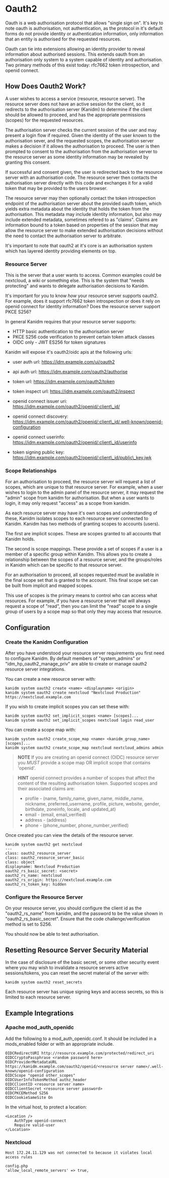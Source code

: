 # Oauth2

Oauth is a web authorisation protocol that allows "single sign on". It's key to note
oauth is authorisation, not authentication, as the protocol in it's default forms
do not provide identity or authentication information, only information that
an entity is authorised for the requested resources.

Oauth can tie into extensions allowing an identity provider to reveal information
about authorised sessions. This extends oauth from an authorisation only system
to a system capable of identity and authorisation. Two primary methods of this
exist today: rfc7662 token introspection, and openid connect.

## How Does Oauth2 Work?

A user wishes to access a service (resource, resource server). The resource
server does not have an active session for the client, so it redirects to the
authorisation server (Kanidm) to determine if the client should be allowed to proceed, and
has the appropriate permissions (scopes) for the requested resources.

The authorisation server checks the current session of the user and may present
a login flow if required. Given the identity of the user known to the authorisation
sever, and the requested scopes, the authorisation server makes a decision if it
allows the authorisation to proceed. The user is then prompted to consent to the
authorisation from the authorisation server to the resource server as some identity
information may be revealed by granting this consent.

If successful and consent given, the user is redirected back to the resource server with an authorisation
code. The resource server then contacts the authorisation server directly with this
code and exchanges it for a valid token that may be provided to the users browser.

The resource server may then optionally contact the token introspection endpoint of the authorisation server about the
provided oauth token, which yields extra metadata about the identity that holds the
token from the authorisation. This metadata may include identity information,
but also may include extended metadata, sometimes refered to as "claims". Claims are
information bound to a token based on properties of the session that may allow
the resource server to make extended authorisation decisions without the need
to contact the authorisation server to arbitrate.

It's important to note that oauth2 at it's core is an authorisation system which has layered
identity providing elements on top.

### Resource Server

This is the server that a user wants to access. Common examples could be nextcloud, a wiki
or something else. This is the system that "needs protecting" and wants to delegate authorisation
decisions to Kanidm.

It's important for you to know *how* your resource server supports oauth2. For example, does it
support rfc7662 token introspection or does it rely on openid connect for identity information?
Does the resource server support PKCE S256?

In general Kanidm requires that your resource server supports:

* HTTP basic authentication to the authorisation server
* PKCE S256 code verification to prevent certain token attack classes
* OIDC only - JWT ES256 for token signatures

Kanidm will expose it's oauth2/oidc apis at the following urls:

* user auth url: https://idm.example.com/ui/oauth2
* api auth url: https://idm.example.com/oauth2/authorise
* token url: https://idm.example.com/oauth2/token
* token inspect url: https://idm.example.com/oauth2/inspect

* openid connect issuer uri: https://idm.example.com/oauth2/openid/:client\_id/
* openid connect discovery:  https://idm.example.com/oauth2/openid/:client\_id/.well-known/openid-configuration
* openid connect userinfo:   https://idm.example.com/oauth2/openid/:client\_id/userinfo
* token signing public key:  https://idm.example.com/oauth2/openid/:client\_id/public\_key.jwk

### Scope Relationships

For an authorisation to proceed, the resource server will request a list of scopes, which are
unique to that resource server. For example, when a user wishes to login to the admin panel
of the resource server, it may request the "admin" scope from kanidm for authorisation. But when
a user wants to login, it may only request "access" as a scope from kanidm.

As each resource server may have it's own scopes and understanding of these, Kanidm isolates
scopes to each resource server connected to Kanidm. Kanidm has two methods of granting scopes to accounts (users).

The first are implicit scopes. These are scopes granted to all accounts that Kanidm holds.

The second is scope mappings. These provide a set of scopes if a user is a member of a specific
group within Kanidm. This allows you to create a relationship between the scopes of a resource
server, and the groups/roles in Kanidm which can be specific to that resource server.

For an authorisation to proceed, all scopes requested must be available in the final scope set
that is granted to the account. This final scope set can be built from implicit and mapped
scopes.

This use of scopes is the primary means to control who can access what resources. For example, if
you have a resource server that will always request a scope of "read", then you can limit the
"read" scope to a single group of users by a scope map so that only they may access that resource.

## Configuration

### Create the Kanidm Configuration

After you have understood your resource server requirements you first need to configure Kanidm.
By default members of "system\_admins" or "idm\_hp\_oauth2\_manage\_priv" are able to create or
manage oauth2 resource server integrations.

You can create a new resource server with:

    kanidm system oauth2 create <name> <displayname> <origin>
    kanidm system oauth2 create nextcloud "Nextcloud Production" https://nextcloud.example.com

If you wish to create implicit scopes you can set these with:

    kanidm system oauth2 set_implicit_scopes <name> [scopes]...
    kanidm system oauth2 set_implicit_scopes nextcloud login read_user

You can create a scope map with:

    kanidm system oauth2 create_scope_map <name> <kanidm_group_name> [scopes]...
    kanidm system oauth2 create_scope_map nextcloud nextcloud_admins admin

> **NOTE**
> If you are creating an openid connect (OIDC) resource server you *MUST* provide a
> scope map OR implicit scope that contains 'openid'.

> **HINT**
> openid connect provides a number of scopes that affect the content of the resulting
> authorisation token. Supported scopes and their associated claims are:
> * profile - (name, family\_name, given\_name, middle\_name, nickname, preferred\_username, profile, picture, website, gender, birthdate, zoneinfo, locale, and updated\_at)
> * email - (email, email\_verified)
> * address - (address)
> * phone - (phone\_number, phone\_number\_verified)

Once created you can view the details of the resource server.

    kanidm system oauth2 get nextcloud
    ---
    class: oauth2_resource_server
    class: oauth2_resource_server_basic
    class: object
    displayname: Nextcloud Production
    oauth2_rs_basic_secret: <secret>
    oauth2_rs_name: nextcloud
    oauth2_rs_origin: https://nextcloud.example.com
    oauth2_rs_token_key: hidden

### Configure the Resource Server

On your resource server, you should configure the client id as the "oauth2\_rs\_name" from
kanidm, and the password to be the value shown in "oauth2\_rs\_basic\_secret". Ensure that
the code challenge/verification method is set to S256.

You should now be able to test authorisation.

## Resetting Resource Server Security Material

In the case of disclosure of the basic secret, or some other security event where you may wish
to invalidate a resource servers active sessions/tokens, you can reset the secret material of
the server with:

    kanidm system oauth2 reset_secrets

Each resource server has unique signing keys and access secrets, so this is limited to each
resource server.

## Example Integrations

### Apache mod\_auth\_openidc

Add the following to a mod\_auth\_openidc.conf. It should be included in a mods\_enabled folder
or with an appropriate include.

    OIDCRedirectURI http://resource.example.com/protected/redirect_uri
    OIDCCryptoPassphrase <random password here>
    OIDCProviderMetadataURL https://kanidm.example.com/oauth2/openid/<resource server name>/.well-known/openid-configuration
    OIDCScope "openid other_scopes"
    OIDCUserInfoTokenMethod authz_header
    OIDCClientID <resource server name>
    OIDCClientSecret <resource server password>
    OIDCPKCEMethod S256
    OIDCCookieSameSite On

In the virtual host, to protect a location:

    <Location />
        AuthType openid-connect
        Require valid-user
    </Location>

### Nextcloud

    Host 172.24.11.129 was not connected to because it violates local access rules

    config.php
    'allow_local_remote_servers' => true,
